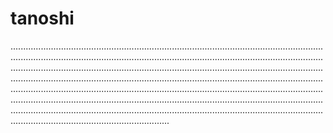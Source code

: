 # tanoshi
...................................................................................................................................................................................................................................................................................................................................................................................................................................................................................................................................................................................................................................................................................................................................................................................................................................................................................................................................................................